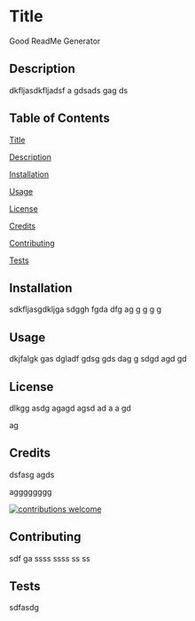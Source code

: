 # Title
Good ReadMe Generator
## Description
dkfljasdkfljadsf
a
gdsads
gag
ds


## Table of Contents
[Title](#Title)

[Description](#Description)

[Installation](#Installation)

[Usage](#Usage)

[License](#License)

[Credits](#Credits)

[Contributing](#Contributing)

[Tests](#Tests)

## Installation
sdkfljasgdkljga
sdggh
fgda
dfg
ag
g
g
g
g

## Usage
dkjfalgk
gas
dgladf
gdsg
gds
dag
g
sdgd
agd
gd


## License
dlkgg
asdg
agagd
agsd
ad
a
a
gd



ag


## Credits
dsfasg
agds

agggggggg

[![contributions welcome](https://img.shields.io/badge/contributions-welcome-brightgreen.svg?style=flat)](https://github.com/sean-marten/readme-generator/issues)
## Contributing
sdf
ga
ssss
ssss
ss
ss


## Tests
sdfasdg

